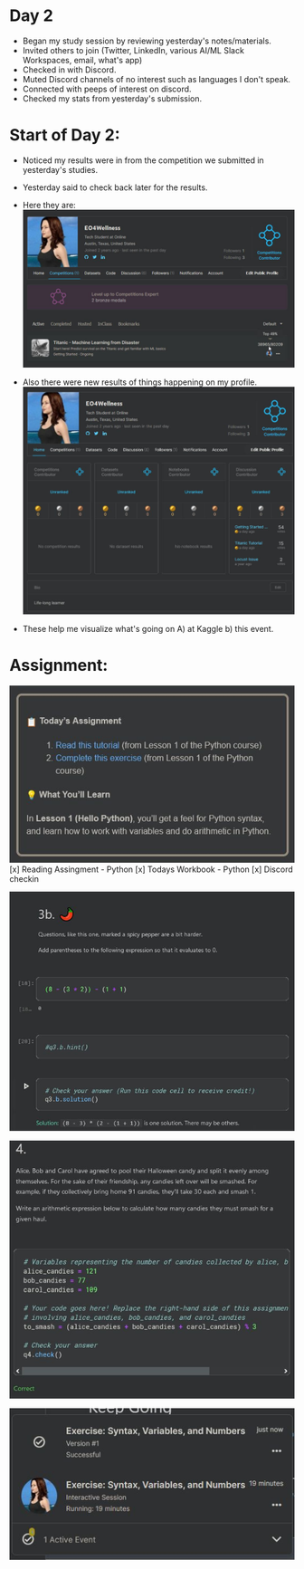 # Day 2
* Began my study session by reviewing yesterday's notes/materials. 
* Invited others to join (Twitter, LinkedIn, various AI/ML Slack Workspaces, email, what's app) 
* Checked in with Discord. 
* Muted Discord channels of no interest such as languages I don't speak.  
* Connected with peeps of interest on discord. 
* Checked my stats from yesterday's submission. 

# Start of Day 2: 
* Noticed my results were in from the competition we submitted in yesterday's studies. 
* Yesterday said to check back later for the results.  
* Here they are: 
![Stats](https://github.com/EO4wellness/T-I-L/blob/main/AI-ML-NLP/Kaggle/Images/Day2-Ranking.jpg)


* Also there were new results of things happening on my profile. 
![Profile-stats-changing](https://github.com/EO4wellness/T-I-L/blob/main/AI-ML-NLP/Kaggle/Images/Day2-stats.jpg)

* These help me visualize what's going on A) at Kaggle b) this event. 

# Assignment: 
![Today's Assingment](https://github.com/EO4wellness/T-I-L/blob/main/AI-ML-NLP/Kaggle/Images/Day2-assignment.jpg)
[x] Reading Assingment - Python 
[x] Todays Workbook - Python 
[x] Discord checkin 

![Chili-Pepper-Question](https://github.com/EO4wellness/T-I-L/blob/main/AI-ML-NLP/Kaggle/Images/Day2-chili-pepper.jpg)


![Modulus/Modulo](https://github.com/EO4wellness/T-I-L/blob/main/AI-ML-NLP/Kaggle/Images/Day2-modulo.jpg)


![Day2-Completed](https://github.com/EO4wellness/T-I-L/blob/main/AI-ML-NLP/Kaggle/Images/Day2-completed.jpg)

